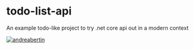 # todo-list-api
An example todo-like project to try .net core api out in a modern context

[![andreabertin](https://circleci.com/gh/andreabertin/todo-list-api.svg?style=shield)](https://app.circleci.com/pipelines/github/andreabertin/todo-list-api)